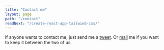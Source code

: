 ```yaml
---
title: "Contact me"
layout: page
path: "/contact"
readNext: "/create-react-app-tailwind-css/"
---
```


If anyone wants to contact me, just send me a
[tweet](https://twitter.com/kriswep). Or [mail](mailto:kriswep@wetainment.com)
me if you want to keep it between the two of us.
